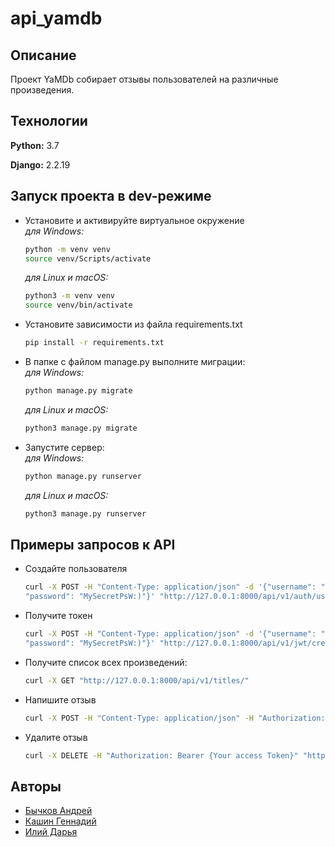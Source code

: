 # api_yamdb

## Описание

Проект YaMDb собирает отзывы пользователей на различные произведения.

## Технологии

**Python:** 3.7

**Django:** 2.2.19  

## Запуск проекта в dev-режиме

- Установите и активируйте виртуальное окружение  
    *для Windows:*  

    ```bash
    python -m venv venv
    source venv/Scripts/activate
    ```

    *для Linux и macOS:*

    ```bash
    python3 -m venv venv
    source venv/bin/activate
    ```

- Установите зависимости из файла requirements.txt

    ```bash
    pip install -r requirements.txt
    ```

- В папке с файлом manage.py выполните миграции:  
    *для Windows:*  

    ```bash
    python manage.py migrate
    ```

    *для Linux и macOS:*

    ```bash
    python3 manage.py migrate
    ```

- Запустите сервер:  
    *для Windows:*  

    ```bash
    python manage.py runserver
    ```

    *для Linux и macOS:*

    ```bash
    python3 manage.py runserver
    ```

## Примеры запросов к API

- Создайте пользователя

    ```bash
    curl -X POST -H "Content-Type: application/json" -d '{"username": "MyUsername",
    "password": "MySecretPsW:)"}' "http://127.0.0.1:8000/api/v1/auth/users/"
    ```

- Получите токен

    ```bash
    curl -X POST -H "Content-Type: application/json" -d '{"username": "username",
    "password": "MySecretPsW:)"}' "http://127.0.0.1:8000/api/v1/jwt/create"
    ```

- Получите список всех произведений:

    ```bash
    curl -X GET "http://127.0.0.1:8000/api/v1/titles/"
    ```

- Напишите отзыв

    ```bash
    curl -X POST -H "Content-Type: application/json" -H "Authorization: Bearer {Your access Token}" -d '{"text": "My review","score": 10}' "http://127.0.0.1:8000/api/v1/titles/{title_id}/reviews/"
    ```

- Удалите отзыв

    ```bash
    curl -X DELETE -H "Authorization: Bearer {Your access Token}" "http://127.0.0.1:8000/api/v1/titles/{title_id}/reviews/{review_id}/"
    ```

## Авторы

- [Бычков Андрей](https://github.com/bimsuch)
- [Кашин Геннадий](https://github.com/KashinGen)
- [Илий Дарья](https://github.com/DariaEaly)